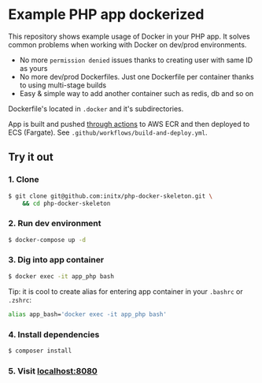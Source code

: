# Example PHP app dockerized
This repository shows example usage of Docker in your PHP app.
It solves common problems when working with Docker on dev/prod environments.
- No more `permission denied` issues thanks to creating user with same ID as yours
- No more dev/prod Dockerfiles. Just one Dockerfile per container thanks to using multi-stage builds
- Easy & simple way to add another container such as redis, db and so on

Dockerfile's located in `.docker` and it's subdirectories.

App is built and pushed [through actions](https://github.com/initx/php-docker-skeleton/actions)
to AWS ECR and then deployed to ECS (Fargate). See `.github/workflows/build-and-deploy.yml`.

## Try it out
### 1. Clone
```bash
$ git clone git@github.com:initx/php-docker-skeleton.git \
    && cd php-docker-skeleton
```
### 2. Run dev environment
```bash
$ docker-compose up -d
```
### 3. Dig into app container
```bash
$ docker exec -it app_php bash
```
Tip: it is cool to create alias for entering app container in your `.bashrc` or `.zshrc`:
```bash
alias app_bash='docker exec -it app_php bash'
```
### 4. Install dependencies
```bash
$ composer install
```
### 5. Visit [localhost:8080](http://localhost:8080)
